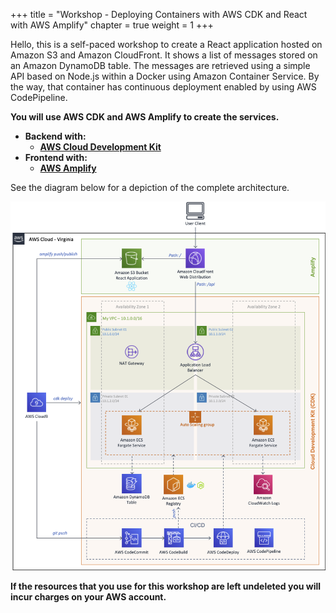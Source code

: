 +++
title = "Workshop - Deploying Containers with AWS CDK and React with AWS Amplify"
chapter = true
weight = 1
+++

Hello, this is a self-paced workshop to create a React application hosted on Amazon S3 and Amazon CloudFront. It shows a list of messages stored on an Amazon DynamoDB table. The messages are retrieved using a simple API based on Node.js within a Docker using Amazon Container Service. By the way, that container has continuous deployment enabled by using AWS CodePipeline.

**You will use AWS CDK and AWS Amplify to create the services.**

* **Backend with:**
    * [**AWS Cloud Development Kit**](https://aws.amazon.com/cdk/)
* **Frontend with:**
    * [**AWS Amplify**](https://aws.amazon.com/amplify/framework/)

See the diagram below for a depiction of the complete architecture.

![Workshop - Deploying Containers with AWS CDK and React with AWS Amplify](images/diagram.png)

**If the resources that you use for this workshop are left undeleted you will incur charges on your AWS account.**